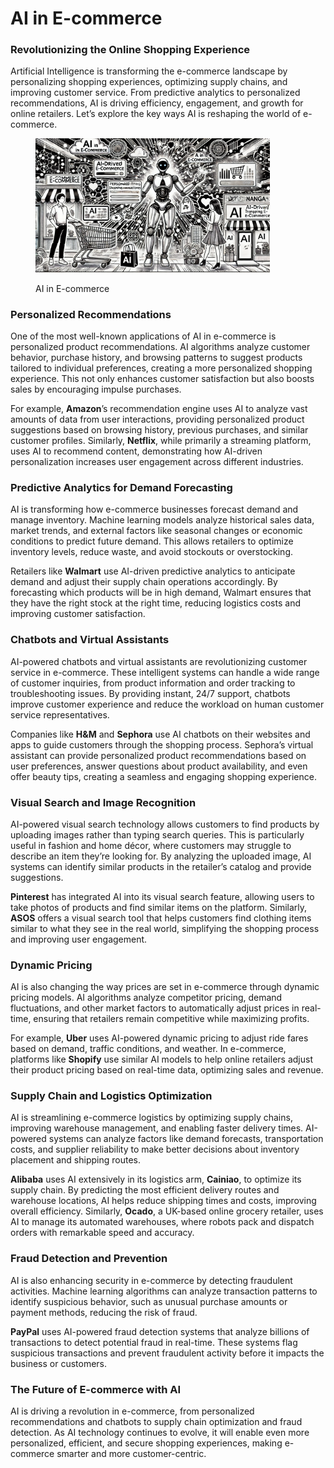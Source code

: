 # AI in E-commerce

### Revolutionizing the Online Shopping Experience

Artificial Intelligence is transforming the e-commerce landscape by personalizing shopping experiences, optimizing supply chains, and improving customer service. From predictive analytics to personalized recommendations, AI is driving efficiency, engagement, and growth for online retailers. Let’s explore the key ways AI is reshaping the world of e-commerce.

<div align="left"><figure><img src="../../.gitbook/assets/image (25).png" alt="" width="375"><figcaption><p>AI in E-commerce</p></figcaption></figure></div>

### Personalized Recommendations

One of the most well-known applications of AI in e-commerce is personalized product recommendations. AI algorithms analyze customer behavior, purchase history, and browsing patterns to suggest products tailored to individual preferences, creating a more personalized shopping experience. This not only enhances customer satisfaction but also boosts sales by encouraging impulse purchases.

For example, **Amazon**’s recommendation engine uses AI to analyze vast amounts of data from user interactions, providing personalized product suggestions based on browsing history, previous purchases, and similar customer profiles. Similarly, **Netflix**, while primarily a streaming platform, uses AI to recommend content, demonstrating how AI-driven personalization increases user engagement across different industries.

### Predictive Analytics for Demand Forecasting

AI is transforming how e-commerce businesses forecast demand and manage inventory. Machine learning models analyze historical sales data, market trends, and external factors like seasonal changes or economic conditions to predict future demand. This allows retailers to optimize inventory levels, reduce waste, and avoid stockouts or overstocking.

Retailers like **Walmart** use AI-driven predictive analytics to anticipate demand and adjust their supply chain operations accordingly. By forecasting which products will be in high demand, Walmart ensures that they have the right stock at the right time, reducing logistics costs and improving customer satisfaction.

### Chatbots and Virtual Assistants

AI-powered chatbots and virtual assistants are revolutionizing customer service in e-commerce. These intelligent systems can handle a wide range of customer inquiries, from product information and order tracking to troubleshooting issues. By providing instant, 24/7 support, chatbots improve customer experience and reduce the workload on human customer service representatives.

Companies like **H\&M** and **Sephora** use AI chatbots on their websites and apps to guide customers through the shopping process. Sephora’s virtual assistant can provide personalized product recommendations based on user preferences, answer questions about product availability, and even offer beauty tips, creating a seamless and engaging shopping experience.

### Visual Search and Image Recognition

AI-powered visual search technology allows customers to find products by uploading images rather than typing search queries. This is particularly useful in fashion and home décor, where customers may struggle to describe an item they’re looking for. By analyzing the uploaded image, AI systems can identify similar products in the retailer’s catalog and provide suggestions.

**Pinterest** has integrated AI into its visual search feature, allowing users to take photos of products and find similar items on the platform. Similarly, **ASOS** offers a visual search tool that helps customers find clothing items similar to what they see in the real world, simplifying the shopping process and improving user engagement.

### Dynamic Pricing

AI is also changing the way prices are set in e-commerce through dynamic pricing models. AI algorithms analyze competitor pricing, demand fluctuations, and other market factors to automatically adjust prices in real-time, ensuring that retailers remain competitive while maximizing profits.

For example, **Uber** uses AI-powered dynamic pricing to adjust ride fares based on demand, traffic conditions, and weather. In e-commerce, platforms like **Shopify** use similar AI models to help online retailers adjust their product pricing based on real-time data, optimizing sales and revenue.

### Supply Chain and Logistics Optimization

AI is streamlining e-commerce logistics by optimizing supply chains, improving warehouse management, and enabling faster delivery times. AI-powered systems can analyze factors like demand forecasts, transportation costs, and supplier reliability to make better decisions about inventory placement and shipping routes.

**Alibaba** uses AI extensively in its logistics arm, **Cainiao**, to optimize its supply chain. By predicting the most efficient delivery routes and warehouse locations, AI helps reduce shipping times and costs, improving overall efficiency. Similarly, **Ocado**, a UK-based online grocery retailer, uses AI to manage its automated warehouses, where robots pack and dispatch orders with remarkable speed and accuracy.

### Fraud Detection and Prevention

AI is also enhancing security in e-commerce by detecting fraudulent activities. Machine learning algorithms can analyze transaction patterns to identify suspicious behavior, such as unusual purchase amounts or payment methods, reducing the risk of fraud.

**PayPal** uses AI-powered fraud detection systems that analyze billions of transactions to detect potential fraud in real-time. These systems flag suspicious transactions and prevent fraudulent activity before it impacts the business or customers.

### The Future of E-commerce with AI

AI is driving a revolution in e-commerce, from personalized recommendations and chatbots to supply chain optimization and fraud detection. As AI technology continues to evolve, it will enable even more personalized, efficient, and secure shopping experiences, making e-commerce smarter and more customer-centric.
